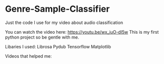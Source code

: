 # Genre-Sample-Classifier
Just the code I use for my video about audio classification

You can watch the video here: https://youtu.be/wx_iuO-dI5w
This is my first python project so be gentle with me.

Libaries I used:
Librosa 
Pydub
Tensorflow
Matplotlib

Videos that helped me:


